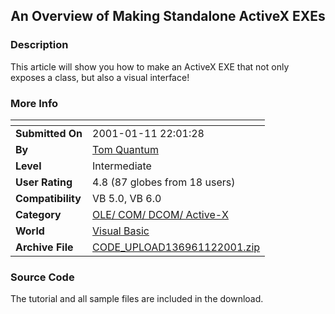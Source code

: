 ﻿<div align="center">

## An Overview of Making Standalone ActiveX EXEs


</div>

### Description

This article will show you how to make an ActiveX EXE that not only exposes a class, but also a visual interface!
 
### More Info
 


<span>             |<span>
---                |---
**Submitted On**   |2001-01-11 22:01:28
**By**             |[Tom Quantum](https://github.com/Planet-Source-Code/PSCIndex/blob/master/ByAuthor/tom-quantum.md)
**Level**          |Intermediate
**User Rating**    |4.8 (87 globes from 18 users)
**Compatibility**  |VB 5\.0, VB 6\.0
**Category**       |[OLE/ COM/ DCOM/ Active\-X](https://github.com/Planet-Source-Code/PSCIndex/blob/master/ByCategory/ole-com-dcom-active-x__1-29.md)
**World**          |[Visual Basic](https://github.com/Planet-Source-Code/PSCIndex/blob/master/ByWorld/visual-basic.md)
**Archive File**   |[CODE\_UPLOAD136961122001\.zip](https://github.com/Planet-Source-Code/tom-quantum-an-overview-of-making-standalone-activex-exes__1-14364/archive/master.zip)





### Source Code

The tutorial and all sample files are included in the download.

